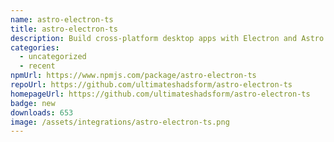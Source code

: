 ```yaml
---
name: astro-electron-ts
title: astro-electron-ts
description: Build cross-platform desktop apps with Electron and Astro
categories:
  - uncategorized
  - recent
npmUrl: https://www.npmjs.com/package/astro-electron-ts
repoUrl: https://github.com/ultimateshadsform/astro-electron-ts
homepageUrl: https://github.com/ultimateshadsform/astro-electron-ts
badge: new
downloads: 653
image: /assets/integrations/astro-electron-ts.png
---
```

